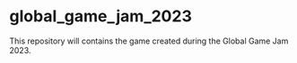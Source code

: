 # global_game_jam_2023
This repository will contains the game created during the Global Game Jam 2023.
